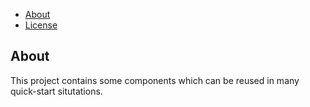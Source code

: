 <!-- MarkdownTOC -->

- [About](#about)
- [License](#license)

<!-- /MarkdownTOC -->


## About
This project contains some components which can be reused in many quick-start situtations.
